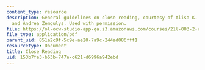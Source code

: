 ```yaml
---
content_type: resource
description: General guidelines on close reading, courtesy of Alisa K. Braithwaite
  and Andrea Zemgulys. Used with permission.
file: https://ol-ocw-studio-app-qa.s3.amazonaws.com/courses/21l-003-2-reading-fiction-spring-2007/153b7fe3b63b747ec621d6996a942ebd_close_reading.pdf
file_type: application/pdf
parent_uid: 851a2c9f-5c9e-ae20-7a9c-244ad086fff1
resourcetype: Document
title: Close Reading
uid: 153b7fe3-b63b-747e-c621-d6996a942ebd
---
```

